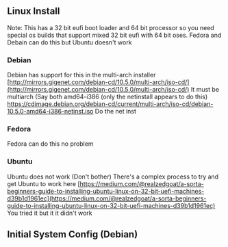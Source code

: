 ## Linux Install

Note: This has a 32 bit eufi boot loader and 64 bit processor so you need special os builds that support mixed 32 bit eufi with 64 bit oses. Fedora and Debain can do this but Ubuntu doesn't work

### Debian
Debian has support for this in the multi-arch installer [http://mirrors.gigenet.com/debian-cd/10.5.0/multi-arch/iso-cd/](http://mirrors.gigenet.com/debian-cd/10.5.0/multi-arch/iso-cd/)
It must be multiarch (Say both amd64-i386 (only the netinstall appears to do this)
https://cdimage.debian.org/debian-cd/current/multi-arch/iso-cd/debian-10.5.0-amd64-i386-netinst.iso
Do the net inst
### Fedora
Fedora can do this no problem


### Ubuntu
Ubuntu does not work (Don't bother)
There's a complex process to try and get Ubuntu to work here
[https://medium.com/@realzedgoat/a-sorta-beginners-guide-to-installing-ubuntu-linux-on-32-bit-uefi-machines-d39b1d1961ec](https://medium.com/@realzedgoat/a-sorta-beginners-guide-to-installing-ubuntu-linux-on-32-bit-uefi-machines-d39b1d1961ec)
You tried it but it it didn't work

## Initial System Config (Debian)
<!--stackedit_data:
eyJoaXN0b3J5IjpbMjA4NTMwNTg0Nyw0MjU1MzE3MDEsMTgyND
Y5OTQyMiw5NDIwMzI3NzFdfQ==
-->